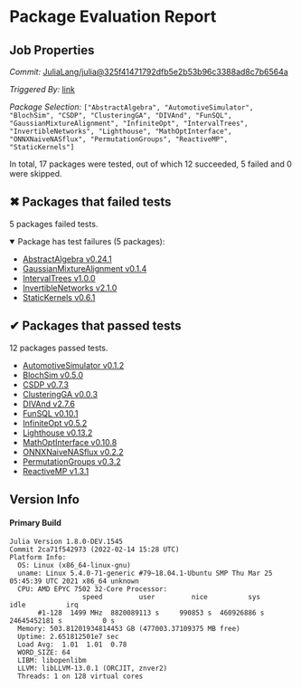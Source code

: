 # Package Evaluation Report

## Job Properties

*Commit:* [JuliaLang/julia@325f41471792dfb5e2b53b96c3388ad8c7b6564a](https://github.com/JuliaLang/julia/commit/325f41471792dfb5e2b53b96c3388ad8c7b6564a)

*Triggered By:* [link](https://github.com/JuliaLang/julia/pull/43888#issuecomment-1039220438)

*Package Selection:* `["AbstractAlgebra", "AutomotiveSimulator", "BlochSim", "CSDP", "ClusteringGA", "DIVAnd", "FunSQL", "GaussianMixtureAlignment", "InfiniteOpt", "IntervalTrees", "InvertibleNetworks", "Lighthouse", "MathOptInterface", "ONNXNaiveNASflux", "PermutationGroups", "ReactiveMP", "StaticKernels"]`

In total, 17 packages were tested, out of which 12 succeeded, 5 failed and 0 were skipped.


## ✖ Packages that failed tests

5 packages failed tests.

<details open><summary>Package has test failures (5 packages):</summary>
<p>


- [AbstractAlgebra v0.24.1](https://s3.amazonaws.com/julialang-reports/nanosoldier/pkgeval/by_hash/325f414/AbstractAlgebra.primary.log)
- [GaussianMixtureAlignment v0.1.4](https://s3.amazonaws.com/julialang-reports/nanosoldier/pkgeval/by_hash/325f414/GaussianMixtureAlignment.primary.log)
- [IntervalTrees v1.0.0](https://s3.amazonaws.com/julialang-reports/nanosoldier/pkgeval/by_hash/325f414/IntervalTrees.primary.log)
- [InvertibleNetworks v2.1.0](https://s3.amazonaws.com/julialang-reports/nanosoldier/pkgeval/by_hash/325f414/InvertibleNetworks.primary.log)
- [StaticKernels v0.6.1](https://s3.amazonaws.com/julialang-reports/nanosoldier/pkgeval/by_hash/325f414/StaticKernels.primary.log)

</p>
</details>


## ✔ Packages that passed tests

12 packages passed tests.

- [AutomotiveSimulator v0.1.2](https://s3.amazonaws.com/julialang-reports/nanosoldier/pkgeval/by_hash/325f414/AutomotiveSimulator.primary.log)
- [BlochSim v0.5.0](https://s3.amazonaws.com/julialang-reports/nanosoldier/pkgeval/by_hash/325f414/BlochSim.primary.log)
- [CSDP v0.7.3](https://s3.amazonaws.com/julialang-reports/nanosoldier/pkgeval/by_hash/325f414/CSDP.primary.log)
- [ClusteringGA v0.0.3](https://s3.amazonaws.com/julialang-reports/nanosoldier/pkgeval/by_hash/325f414/ClusteringGA.primary.log)
- [DIVAnd v2.7.6](https://s3.amazonaws.com/julialang-reports/nanosoldier/pkgeval/by_hash/325f414/DIVAnd.primary.log)
- [FunSQL v0.10.1](https://s3.amazonaws.com/julialang-reports/nanosoldier/pkgeval/by_hash/325f414/FunSQL.primary.log)
- [InfiniteOpt v0.5.2](https://s3.amazonaws.com/julialang-reports/nanosoldier/pkgeval/by_hash/325f414/InfiniteOpt.primary.log)
- [Lighthouse v0.13.2](https://s3.amazonaws.com/julialang-reports/nanosoldier/pkgeval/by_hash/325f414/Lighthouse.primary.log)
- [MathOptInterface v0.10.8](https://s3.amazonaws.com/julialang-reports/nanosoldier/pkgeval/by_hash/325f414/MathOptInterface.primary.log)
- [ONNXNaiveNASflux v0.2.2](https://s3.amazonaws.com/julialang-reports/nanosoldier/pkgeval/by_hash/325f414/ONNXNaiveNASflux.primary.log)
- [PermutationGroups v0.3.2](https://s3.amazonaws.com/julialang-reports/nanosoldier/pkgeval/by_hash/325f414/PermutationGroups.primary.log)
- [ReactiveMP v1.3.1](https://s3.amazonaws.com/julialang-reports/nanosoldier/pkgeval/by_hash/325f414/ReactiveMP.primary.log)


## Version Info

#### Primary Build

```
Julia Version 1.8.0-DEV.1545
Commit 2ca71f542973 (2022-02-14 15:28 UTC)
Platform Info:
  OS: Linux (x86_64-linux-gnu)
  uname: Linux 5.4.0-71-generic #79~18.04.1-Ubuntu SMP Thu Mar 25 05:45:39 UTC 2021 x86_64 unknown
  CPU: AMD EPYC 7502 32-Core Processor: 
                  speed         user         nice          sys         idle          irq
       #1-128  1499 MHz  8820089113 s     990853 s  460926886 s  24645452181 s          0 s
  Memory: 503.81201934814453 GB (477003.37109375 MB free)
  Uptime: 2.651812501e7 sec
  Load Avg:  1.01  1.01  0.78
  WORD_SIZE: 64
  LIBM: libopenlibm
  LLVM: libLLVM-13.0.1 (ORCJIT, znver2)
  Threads: 1 on 128 virtual cores

```
<!-- Generated on 2022-02-14T11:19:59.923 -->
